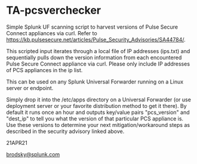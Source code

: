 # TA-pcsverchecker

Simple Splunk UF scanning script to harvest versions of Pulse Secure Connect appliances via curl. Refer to https://kb.pulsesecure.net/articles/Pulse_Security_Advisories/SA44784/.

This scripted input iterates through a local file of IP addresses (ips.txt) and sequentially pulls down the version information from each encountered Pulse Secure Connect appliance via curl. Please only include IP addresses of PCS appliances in the ip list.

This can be used on any Splunk Universal Forwarder running on a Linux server or endpoint. 

Simply drop it into the /etc/apps directory on a Universal Forwarder (or use deployment server or your favorite distribution method to get it there). By default it runs once an hour and outputs key/value pairs "pcs_version" and "dest_ip" to tell you what the version of that particular PCS appliance is. Use these versions to determine your next mitigation/workaround steps as described in the security advisory linked above.

21APR21

brodsky@splunk.com
